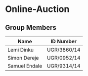 # Online-Auction

## Group Members
| Name | ID Number |
| - | - |
| Lemi Dinku | UGR/3860/14 |
| Simon Dereje | UGR/0952/14 |
| Samuel Endale | UGR/9314/14 |
